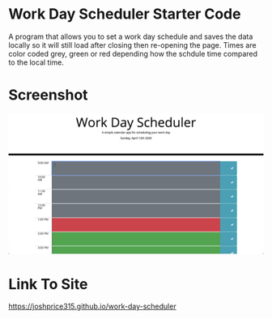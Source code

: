 # Work Day Scheduler Starter Code

A program that allows you to set a work day schedule and saves the data locally so it will still load after closing then re-opening the page.
Times are color coded grey, green or red depending how the schdule time compared to the local time.

# Screenshot

![Screenshot of the site](./assets/images/screenshot.png)

# Link To Site

https://joshprice315.github.io/work-day-scheduler
